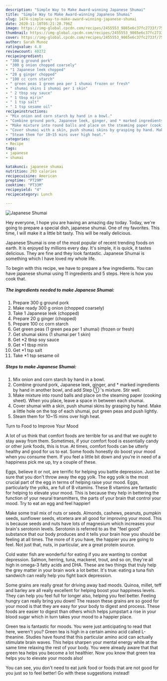 ```yaml
---
description: "Simple Way to Make Award-winning Japanese Shumai"
title: "Simple Way to Make Award-winning Japanese Shumai"
slug: 1474-simple-way-to-make-award-winning-japanese-shumai
date: 2020-11-10T05:21:20.796Z
image: https://img-global.cpcdn.com/recipes/2455553_9865e6c37fc2733f/751x532cq70/japanese-shumai-recipe-main-photo.jpg
thumbnail: https://img-global.cpcdn.com/recipes/2455553_9865e6c37fc2733f/751x532cq70/japanese-shumai-recipe-main-photo.jpg
cover: https://img-global.cpcdn.com/recipes/2455553_9865e6c37fc2733f/751x532cq70/japanese-shumai-recipe-main-photo.jpg
author: Sarah Munoz
ratingvalue: 4.8
reviewcount: 40272
recipeingredient:
- "300 g ground pork"
- "300 g onion chopped coarsely"
- "1 Japanese leek chopped"
- "20 g ginger chopped"
- "100 cc corn starch"
- " green peas 1 green pea per 1 shumai frozen or fresh"
- " shumai skins 1 shumai per 1 skin"
- " 2 tbsp soy sauce"
- " 1 tbsp mirin"
- " 1 tsp salt"
- " 1 tsp sesame oil"
recipeinstructions:
- "Mix onion and corn starch by hand in a bowl."
- "Combine ground pork, Japanese leek, ginger, and * marked ingredients by hand in another bowl, and add Step ① &#39;s mixture. Stir well."
- "Make mixture into round balls and place on the steaming paper (cooking sheet). When you place, leave a space in between each shumai."
- "Cover shumai with a skin, push shumai skins by grasping by hand. Make a little hole on the top of each shumai, put green peas and push lightly."
- "Steam them for 10~15 mins over high heat."
categories:
- Recipe
tags:
- japanese
- shumai

katakunci: japanese shumai 
nutrition: 293 calories
recipecuisine: American
preptime: "PT29M"
cooktime: "PT33M"
recipeyield: "4"
recipecategory: Lunch

---
```



![Japanese Shumai](https://img-global.cpcdn.com/recipes/2455553_9865e6c37fc2733f/751x532cq70/japanese-shumai-recipe-main-photo.jpg)

Hey everyone, I hope you are having an amazing day today. Today, we're going to prepare a special dish, japanese shumai. One of my favorites. This time, I will make it a little bit tasty. This will be really delicious.

Japanese Shumai is one of the most popular of recent trending foods on earth. It is enjoyed by millions every day. It's simple, it is quick, it tastes delicious. They are fine and they look fantastic. Japanese Shumai is something which I have loved my whole life.




To begin with this recipe, we have to prepare a few ingredients. You can have japanese shumai using 11 ingredients and 5 steps. Here is how you cook that.

<!--inarticleads1-->

##### The ingredients needed to make Japanese Shumai:

1. Prepare 300 g ground pork
1. Make ready 300 g onion (chopped coarsely)
1. Take 1 Japanese leek (chopped)
1. Prepare 20 g ginger (chopped)
1. Prepare 100 cc corn starch
1. Get  green peas (1 green pea per 1 shumai) (frozen or fresh)
1. Get  shumai skins (1 shumai per 1 skin)
1. Get  *2 tbsp soy sauce
1. Get  *1 tbsp mirin
1. Get  *1 tsp salt
1. Take  *1 tsp sesame oil




<!--inarticleads2-->

##### Steps to make Japanese Shumai:

1. Mix onion and corn starch by hand in a bowl.
1. Combine ground pork, Japanese leek, ginger, and * marked ingredients by hand in another bowl, and add Step ① &#39;s mixture. Stir well.
1. Make mixture into round balls and place on the steaming paper (cooking sheet). When you place, leave a space in between each shumai.
1. Cover shumai with a skin, push shumai skins by grasping by hand. Make a little hole on the top of each shumai, put green peas and push lightly.
1. Steam them for 10~15 mins over high heat.




Turn to Food to Improve Your Mood


A lot of us think that comfort foods are terrible for us and that we ought to stay away from them. Sometimes, if your comfort food is essentially candy or other junk foods, this is true. At times, comfort foods can be utterly healthy and good for us to eat. Some foods honestly do boost your mood when you consume them. If you feel a little bit down and you're in need of a happiness pick me up, try a couple of these.

Eggs, believe it or not, are terrific for helping you battle depression. Just be sure that you don't throw away the egg yolk. The egg yolk is the most crucial part of the egg in terms of helping raise your mood. Eggs, particularly the yolks, are full of B vitamins. These B vitamins are fantastic for helping to elevate your mood. This is because they help in bettering the function of your neural transmitters, the parts of your brain that control your mood. Try to eat an egg and feel happier!

Make some trail mix of nuts or seeds. Almonds, cashews, peanuts, pumpkin seeds, sunflower seeds, etcetera are all good for improving your mood. This is because seeds and nuts have lots of magnesium which increases your brain's serotonin levels. Serotonin is referred to as the "feel good" substance that our body produces and it tells your brain how you should be feeling at all times. The more of it you have, the happier you are going to feel. Not just that, nuts, in particular, are a great protein source.

Cold water fish are wonderful for eating if you are wanting to combat depression. Salmon, herring, tuna, mackerel, trout, and so on, they're all high in omega-3 fatty acids and DHA. These are two things that truly help the grey matter in your brain work a lot better. It's true: eating a tuna fish sandwich can really help you fight back depression. 

Some grains are really great for driving away bad moods. Quinoa, millet, teff and barley are all really excellent for helping boost your happiness levels. They can help you feel full for longer also, helping you feel better. Feeling hungry can really bring you down! The reason these grains are so good for your mood is that they are easy for your body to digest and process. These foods are easier to digest than others which helps jumpstart a rise in your blood sugar which in turn takes your mood to a happier place.

Green tea is fantastic for moods. You were just anticipating to read that here, weren't you? Green tea is high in a certain amino acid called L-theanine. Studies have found that this particular amino acid can actually stimulate brain waves. This helps sharpen your mental energy while at the same time relaxing the rest of your body. You were already aware that that green tea helps you become a lot healthier. Now you know that green tea helps you to elevate your moods also!

You can see, you don't need to eat junk food or foods that are not good for you just so to feel better! Go  with  these suggestions  instead!

